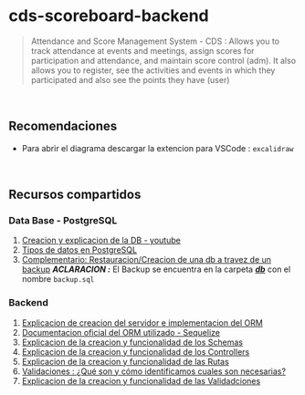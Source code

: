 # cds-scoreboard-backend

> Attendance and Score Management System - CDS : Allows you to track attendance at events and meetings, assign scores for participation and attendance, and maintain score control (adm). It also allows you to register, see the activities and events in which they participated and also see the points they have (user)

<br>

## Recomendaciones

- Para abrir el diagrama descargar la extencion para VSCode : `excalidraw`

<br>

## Recursos compartidos

### Data Base - PostgreSQL

1. [Creacion y explicacion de la DB - youtube](https://youtu.be/UZ1dtuib7Lc)
2. [Tipos de datos en PostgreSQL](https://www.postgresql.org/docs/current/datatype.html)
3. [Complementario: Restauracion/Creacion de una db a travez de un backup](https://youtu.be/1nQ4E9SJNXI)
   **_ACLARACION :_** El Backup se encuentra en la carpeta [**_db_**](./db/) con el nombre `backup.sql`

### Backend

1. [Explicacion de creacion del servidor e implementacion del ORM](https://youtu.be/XCr9noiFGvw)
2. [Documentacion oficial del ORM utilizado - Sequelize](https://sequelize.org/docs/v6/getting-started/)
3. [Explicacion de la creacion y funcionalidad de los Schemas](https://youtu.be/ByrCkm3n-Dc)
4. [Explicacion de la creacion y funcionalidad de los Controllers](https://youtu.be/a4XSjPANaI4)
5. [Explicacion de la creacion y funcionalidad de las Rutas]()
6. [Validaciones : ¿Qué son y cómo identificamos cuales son necesarias?]()
7. [Explicacion de la creacion y funcionalidad de las Validadciones]()
